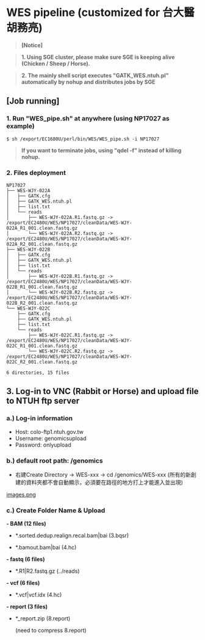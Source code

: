 # WES pipeline (customized for 台大醫胡務亮)

> __[Notice]__

> __1. Using SGE cluster, please make sure SGE is keeping alive (Chicken / Sheep / Horse).__

> __2. The mainly shell script executes "GATK_WES.ntuh.pl" automatically by nohup and distributes jobs by SGE__

## [Job running]

### 1. Run "WES_pipe.sh" at anywhere (using NP17027 as example)
`$ sh /export/EC1680U/perl/bin/WES/WES_pipe.sh -i NP17027`

> __If you want to terminate jobs, using "qdel -f" instead of killing nohup.__

### 2. Files deployment

```
NP17027
├── WES-WJY-022A
│   ├── GATK.cfg
│   ├── GATK_WES.ntuh.pl
│   ├── list.txt
│   └── reads
│       ├── WES-WJY-022A.R1.fastq.gz -> /export/EC2480U/WES/NP17027/cleanData/WES-WJY-022A_R1_001.clean.fastq.gz
│       └── WES-WJY-022A.R2.fastq.gz -> /export/EC2480U/WES/NP17027/cleanData/WES-WJY-022A_R2_001.clean.fastq.gz
├── WES-WJY-022B
│   ├── GATK.cfg
│   ├── GATK_WES.ntuh.pl
│   ├── list.txt
│   └── reads
│       ├── WES-WJY-022B.R1.fastq.gz -> /export/EC2480U/WES/NP17027/cleanData/WES-WJY-022B_R1_001.clean.fastq.gz
│       └── WES-WJY-022B.R2.fastq.gz -> /export/EC2480U/WES/NP17027/cleanData/WES-WJY-022B_R2_001.clean.fastq.gz
└── WES-WJY-022C
    ├── GATK.cfg
    ├── GATK_WES.ntuh.pl
    ├── list.txt
    └── reads
        ├── WES-WJY-022C.R1.fastq.gz -> /export/EC2480U/WES/NP17027/cleanData/WES-WJY-022C_R1_001.clean.fastq.gz
        └── WES-WJY-022C.R2.fastq.gz -> /export/EC2480U/WES/NP17027/cleanData/WES-WJY-022C_R2_001.clean.fastq.gz

6 directories, 15 files
```

## 3. Log-in to VNC (Rabbit or Horse) and upload file to NTUH ftp server

### a.) Log-in information
- Host: colo-ftp1.ntuh.gov.tw
- Username: genomicsupload
- Password: onlyupload

### b.) default root path: /genomics
- 右建Create Directory -> WES-xxx -> cd /genomics/WES-xxx
(所有的新創建的資料夾都不會自動顯示，必須要在路徑的地方打上才能進入並出現)

[images.png](https://i.imgur.com/UyHGyQZ.png)

### c.) Create Folder Name & Upload
**- BAM (12 files)**

- *.sorted.dedup.realign.recal.bam|bai (3.bqsr)

- *.bamout.bam|bai (4.hc)

**- fastq (6 files)**

- *.R1|R2.fastq.gz (../reads)

**- vcf (6 files)**

- *.vcf|vcf.idx (4.hc)

**- report (3 files)**

- *_report.zip (8.report)
    
    (need to compress 8.report)